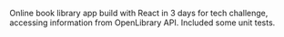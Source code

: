 Online book library app build with React in 3 days for tech challenge, accessing information from OpenLibrary API. Included some unit tests.
